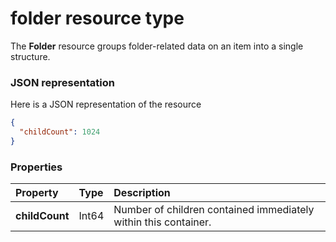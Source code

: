 # folder resource type

The **Folder** resource groups folder-related data on an item into a single structure.

### JSON representation

Here is a JSON representation of the resource

<!-- {
  "blockType": "resource",
  "optionalProperties": [

  ],
  "@odata.type": "microsoft.graph.folder"
}-->

```json
{
  "childCount": 1024
}
```

### Properties

| Property  | Type  | Description                                                     |
|:---------------|:------|:----------------------------------------------------------------|
| **childCount** | Int64 | Number of children contained immediately within this container. |

[item-resource]: ../resources/item.md

<!-- uuid: 8fcb5dbc-d5aa-4681-8e31-b001d5168d79
2015-10-25 14:57:30 UTC -->
<!-- {
  "type": "#page.annotation",
  "description": "folder resource",
  "keywords": "",
  "section": "documentation",
  "tocPath": ""
}-->